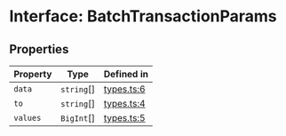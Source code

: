# Interface: BatchTransactionParams

## Properties

| Property | Type | Defined in |
| ------ | ------ | ------ |
| `data` | `string`[] | [types.ts:6](https://github.com/aditya172926/token_batch_sdk/blob/b9540958467abb35808af8a3147d25c40293b21e/src/types.ts#L6) |
| `to` | `string`[] | [types.ts:4](https://github.com/aditya172926/token_batch_sdk/blob/b9540958467abb35808af8a3147d25c40293b21e/src/types.ts#L4) |
| `values` | `BigInt`[] | [types.ts:5](https://github.com/aditya172926/token_batch_sdk/blob/b9540958467abb35808af8a3147d25c40293b21e/src/types.ts#L5) |
